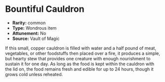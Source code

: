 
# Bountiful Cauldron

* **Rarity:** common
* **Type:** Wondrous item
* **Attunement:** No
* **Source:** Vault of Magic


If this small, copper cauldron is filled with water and a half pound of meat, vegetables, or other foodstuffs then placed over a fire, it produces a simple, but hearty stew that provides one creature with enough nourishment to sustain it for one day. As long as the food is kept within the cauldron with the lid on, the food remains fresh and edible for up to 24 hours, though it grows cold unless reheated.

